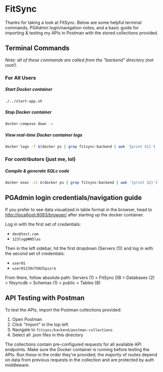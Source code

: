 # FitSync

Thanks for taking a look at FitSync. Below are some helpful terminal commands, PGAdmin login/navigation notes, and a basic guide for importing & testing my APIs in Postman with the stored collections provided.

## Terminal Commands

*Note: all of these commands are called from the "backend" directory (not root!).*

### For All Users

##### Start Docker container
```bash
./../start-app.sh
```

##### Stop Docker container
```bash
docker-compose down -v
```

##### View real-time Docker container logs
```bash
docker logs -f $(docker ps | grep fitsync-backend | awk '{print $1}')
```

### For contributors (just me, lol)

##### Compile & generate SQLc code
```bash
docker exec -it $(docker ps | grep fitsync-backend | awk '{print $1}') sqlc generate
```


## PGAdmin login credentials/navigation guide
If you prefer to see data visualized in table format in the browser, head to <a href="http://localhost:8083/browser/" target="_blank">http://localhost:8083/browser/</a> after starting up the docker container. 

Log in with the first set of credentials:
- `dev@test.com`
- `123lng@#N5las`

Then in the left sidebar, hit the first dropdown (Servers (1)) and log in with the second set of credentials:
- `user01`
- `user01239nTGN35pio!$`

From there, follow absolute path:
Servers (1) > FitSync DB > Databases (2) > fitsyncdb > Schemas (1) > public > Tables (8)


## API Testing with Postman

To test the APIs, import the Postman collections provided:

1. Open Postman
2. Click "Import" in the top left
3. Navigate to `fitsync/backend/postman-collections`
4. Select all .json files in this directory

The collections contain pre-configured requests for all available API endpoints. Make sure the Docker container is running before testing the APIs. Run these in the order they're provided; the majority of routes depend on data from previous requests in the collection and are protected by auth middleware.